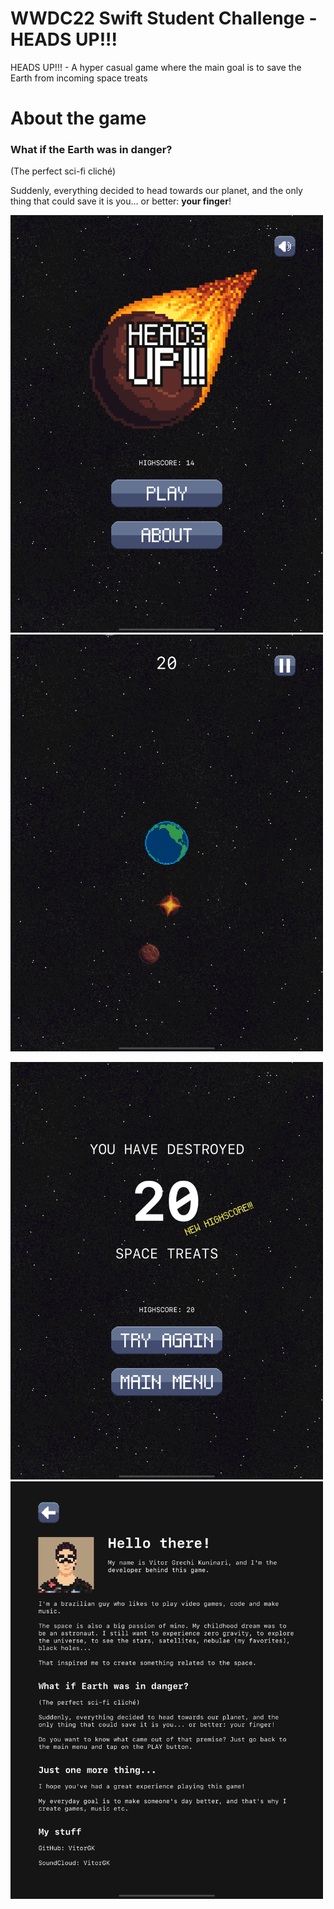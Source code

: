 # WWDC22 Swift Student Challenge - HEADS UP!!!

 HEADS UP!!! - A hyper casual game where the main goal is to save the Earth from incoming space treats

# About the game

### What if the Earth was in danger?

(The perfect sci-fi cliché)

Suddenly, everything decided to head towards our planet, and the only thing that could save it is you... or better: **your finger**!

<p float="left">
  <img src="./Documentation/Screenshots/MainMenu.png" width="500"/>
  <img src="./Documentation/Screenshots/InGame.png" width="500"/>
</p>

<p float="left">
  <img src="./Documentation/Screenshots/GameOver.png" width="500"/>
  <img src="./Documentation/Screenshots/About.png" width="500"/>
</p>
